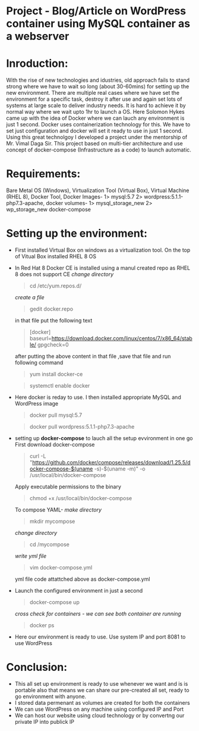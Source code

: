 # Project - Blog/Article on WordPress container using MySQL container as a webserver  
# Inroduction:
  With the rise of new technologies and idustries, old approach fails to stand strong where we have to wait so long (about 30-60mins) for setting up the new environment. There are multiple real cases where we have set the environment for a specific task, destroy it after use and again set lots of systems at large scale to deliver industry needs. It is hard to achieve it by normal way where we wait upto 1hr to launch a OS.
  Here Solomon Hykes came up with the idea of Docker where we can lauch any environment is just 1 second. Docker uses containerization technology for this. We have to set just configuration and docker will set it ready to use in just 1 second. Using this great technolgoy I developed a project under the mentorship of Mr. Vimal Daga Sir.
 This project based on multi-tier architecture and use concept of docker-compose (Infrastructure as a code) to launch automatic.
 
# Requirements:
Bare Metal OS (Windows),
Virtualization Tool (Virtual Box),
Virtual Machine (RHEL 8),
Docker Tool,
Docker Images-
 1> mysql:5.7
 2> wordpress:5.1.1-php7.3-apache,
docker volumes-
 1> mysql_storage_new
 2> wp_storage_new
docker-compose

# Setting up the environment:
- First installed Virtual Box on windows as a virtualization tool. On the top of Vitual Box installed RHEL 8 OS
- In Red Hat 8 Docker CE is installed using a manul created repo as RHEL 8 does not support CE
  *change directory*
  >cd /etc/yum.repos.d/
  
  *create a file* 
  >gedit docker.repo
  
  in that file put the following text
  >[docker]
  >baseurl=https://download.docker.com/linux/centos/7/x86_64/stable/
  >gpgcheck=0
  
  after putting the above content in that file ,save that file and run following command
  >yum install docker-ce
  
  >systemctl enable docker
  
- Here docker is reday to use. I then installed appropriate MySQL and WordPress image
   >docker pull mysql:5.7
  
   >docker pull wordpress:5.1.1-php7.3-apache
- setting up **docker-compose** to lauch all the setup evvironment in one go
  First download docker-compose
  >curl -L "https://github.com/docker/compose/releases/download/1.25.5/docker-compose-$(uname -s)-$(uname -m)" -o /usr/local/bin/docker-compose
  
  Apply executable permissions to the binary
  >chmod +x /usr/local/bin/docker-compose
  
  To compose YAML-
  *make directory*
  >mkdir mycompose 
  
  *change directory*
  >cd /mycompose
  
  *write yml file*
  >vim docker-compose.yml
  
  yml file code attattched above as docker-compose.yml
 
- Launch the configured environment in just a second
  >docker-compose up
  
  *cross check for containers - we can see both container are running*
  >docker ps
 
- Here our environment is ready to use. Use system IP and port 8081 to use WordPress

# Conclusion:
- This all set up environment is ready to use whenever we want and is is portable also that means we can share our pre-created all set, ready to go environment with anyone.
- I stored data permenant as volumes are created for both the containers
- We can use WordPress on any machine using configured IP and Port
- We can host our website using cloud technology or by convertng our private IP into publick IP
